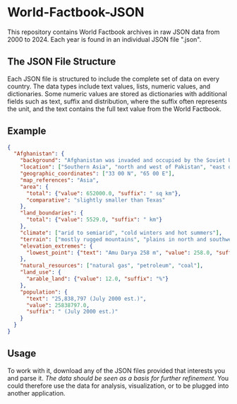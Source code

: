 # World-Factbook-JSON
This repository contains World Factbook archives in raw JSON data from 2000 to 2024. Each year is found in an individual JSON file "<year>.json".

## The JSON File Structure
Each JSON file is structured to include the complete set of data on every country. The data types include text values, lists, numeric values, and dictionaries. Some numeric values are stored as dictionaries with additional fields such as text, suffix and distribution, where the suffix often represents the unit, and the text contains the full text value from the World Factbook. 

## Example
```json
{
  "Afghanistan": {
    "background": "Afghanistan was invaded and occupied by the Soviet Union in 1979...",
    "location": ["Southern Asia", "north and west of Pakistan", "east of Iran"],
    "geographic_coordinates": ["33 00 N", "65 00 E"],
    "map_references": "Asia",
    "area": {
      "total": {"value": 652000.0, "suffix": " sq km"},
      "comparative": "slightly smaller than Texas"
    },
    "land_boundaries": {
      "total": {"value": 5529.0, "suffix": " km"}
    },
    "climate": ["arid to semiarid", "cold winters and hot summers"],
    "terrain": ["mostly rugged mountains", "plains in north and southwest"],
    "elevation_extremes": {
      "lowest_point": {"text": "Amu Darya 258 m", "value": 258.0, "suffix": " m"}
    },
    "natural_resources": ["natural gas", "petroleum", "coal"],
    "land_use": {
      "arable_land": {"value": 12.0, "suffix": "%"}
    },
    "population": {
      "text": "25,838,797 (July 2000 est.)",
      "value": 25838797.0,
      "suffix": " (July 2000 est.)"
    }
  }
}
```

## Usage 
To work with it, download any of the JSON files provided that interests you and parse it. _The data should be seen as a basis for further refinement._ You could therefore use the data for analysis, visualization, or to be plugged into another application.
